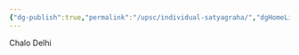 ```yaml
---
{"dg-publish":true,"permalink":"/upsc/individual-satyagraha/","dgHomeLink":true,"dgPassFrontmatter":false}
---
```


Chalo Delhi
